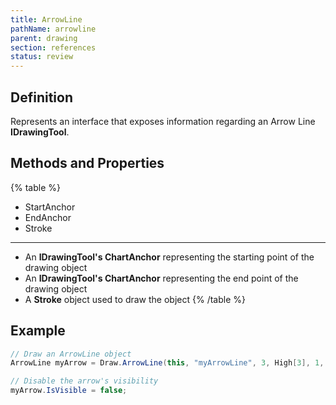 ```yaml
---
title: ArrowLine
pathName: arrowline
parent: drawing
section: references
status: review
---
```


## Definition

Represents an interface that exposes information regarding an Arrow Line **IDrawingTool**.

## Methods and Properties

{% table %}

* StartAnchor
* EndAnchor
* Stroke

---

* An **IDrawingTool's ChartAnchor** representing the starting point of the drawing object
* An **IDrawingTool's ChartAnchor** representing the end point of the drawing object
* A **Stroke** object used to draw the object
{% /table %}

## Example

```csharp
// Draw an ArrowLine object
ArrowLine myArrow = Draw.ArrowLine(this, "myArrowLine", 3, High[3], 1, High[1], Brushes.Blue, DashStyleHelper.DashDot, 3);

// Disable the arrow's visibility
myArrow.IsVisible = false;
```
